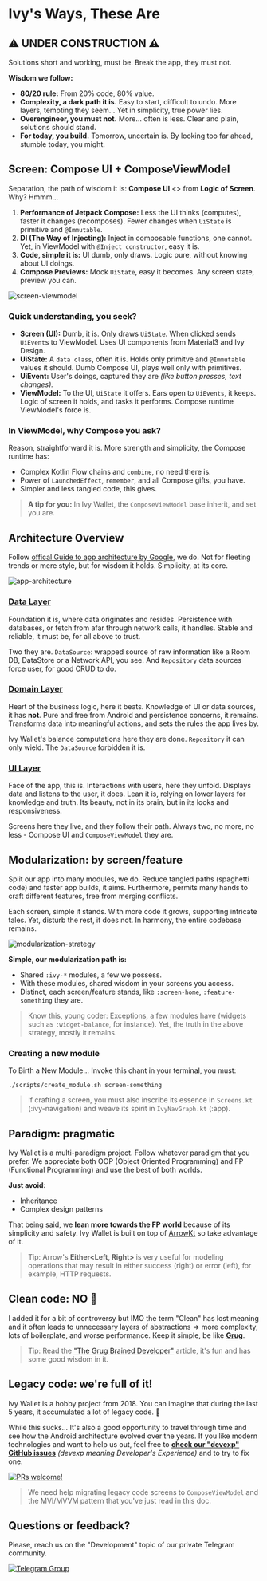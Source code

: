 # Ivy's Ways, These Are

## ⚠️ UNDER CONSTRUCTION ⚠️

Solutions short and working, must be. Break the app, they must not.

**Wisdom we follow:**

- **80/20 rule:** From 20% code, 80% value.
- **Complexity, a dark path it is.** Easy to start, difficult to undo. More layers, tempting they seem... Yet in simplicity, true power lies.
- **Overengineer, you must not.** More... often is less. Clear and plain, solutions should stand.
- **For today, you build.** Tomorrow, uncertain is. By looking too far ahead, stumble today, you might.

## Screen: Compose UI + ComposeViewModel

Separation, the path of wisdom it is: **Compose UI** <> from **Logic of Screen**. Why? Hmmm...

1. **Performance of Jetpack Compose:** Less the UI thinks (computes), faster it changes (recomposes). Fewer changes when `UiState` is primitive and `@Immutable`.
2. **DI (The Way of Injecting):** Inject in composable functions, one cannot. Yet, in ViewModel with `@Inject constructor`, easy it is.
3. **Code, simple it is:** UI dumb, only draws. Logic pure, without knowing about UI doings.
4. **Compose Previews:** Mock `UiState`, easy it becomes. Any screen state, preview you can. 

![screen-viewmodel](../assets/screen-vm.svg)

### Quick understanding, you seek?

- **Screen (UI):** Dumb, it is. Only draws `UiState`. When clicked sends `UiEvent`s to ViewModel. Uses UI components from Material3 and Ivy Design.
- **UiState:** A `data class`, often it is. Holds only primitve and `@Immutable` values it should. Dumb Compose UI, plays well only with primitives.
- **UiEvent:** User's doings, captured they are _(like button presses, text changes)._
- **ViewModel:** To the UI, `UiState` it offers. Ears open to `UiEvents`, it keeps. Logic of screen it holds, and tasks it performs. Compose runtime ViewModel's force is.

### In ViewModel, why Compose you ask?

Reason, straightforward it is. More strength and simplicity, the Compose runtime has:

- Complex Kotlin Flow chains and  `combine`, no need there is.
- Power of `LaunchedEffect`, `remember`, and all Compose gifts, you have.
- Simpler and less tangled code, this gives.

> **A tip for you:** In Ivy Wallet, the `ComposeViewModel` base inherit, and set you are.

## Architecture Overview

Follow [offical Guide to app architecture by Google](https://developer.android.com/topic/architecture), we do. Not for fleeting trends or mere style, but for wisdom it holds. Simplicity, at its core.

![app-architecture](../assets/app-layers.svg)

### [Data Layer](https://developer.android.com/topic/architecture/data-layer)

Foundation it is, where data originates and resides. Persistence with databases, or fetch from afar through network calls, it handles. Stable and reliable, it must be, for all above to trust. 

Two they are. `DataSource`: wrapped source of raw information like a Room DB, DataStore or a Network API, you see. And `Repository` data sources force user, for good CRUD to do.

### [Domain Layer](https://developer.android.com/topic/architecture/domain-layer)

Heart of the business logic, here it beats. Knowledge of UI or data sources, it has **not**. Pure and free from Android and persistence concerns, it remains. Transforms data into meaningful actions, and sets the rules the app lives by. 

Ivy Wallet's balance computations here they are done. `Repository` it can only wield. The `DataSource` forbidden it is.

### [UI Layer](https://developer.android.com/topic/architecture/ui-layer)

Face of the app, this is. Interactions with users, here they unfold. Displays data and listens to the user, it does. Lean it is, relying on lower layers for knowledge and truth. Its beauty, not in its brain, but in its looks and responsiveness. 

Screens here they live, and they follow their path. Always two, no more, no less - Compose UI and `ComposeViewModel` they are.

## Modularization: by screen/feature

Split our app into many modules, we do. Reduce tangled paths (spaghetti code) and faster app builds, it aims. Furthermore, permits many hands to craft different features, free from merging conflicts.

Each screen, simple it stands. With more code it grows, supporting intricate tales. Yet, disturb the rest, it does not. In harmony, the entire codebase remains.

![modularization-strategy](../assets/modularization.svg)

**Simple, our modularization path is:**

- Shared `:ivy-*` modules, a few we possess.
- With these modules, shared wisdom in your screens you access.
- Distinct, each screen/feature stands, like `:screen-home`, `:feature-something` they are.

> Know this, young coder: Exceptions, a few modules have (widgets such as `:widget-balance`, for instance). Yet, the truth in the above strategy, mostly it remains.

### Creating a new module

To Birth a New Module... Invoke this chant in your terminal, you must:
```
./scripts/create_module.sh screen-something
```

> If crafting a screen, you must also inscribe its essence in `Screens.kt` (:ivy-navigation) and weave its spirit in `IvyNavGraph.kt` (:app).

## Paradigm: pragmatic

Ivy Wallet is a multi-paradigm project. Follow whatever paradigm that you prefer. We appreciate both OOP (Object Oriented Programming) and FP (Functional Programming) and use the best of both worlds.

**Just avoid:**
- Inheritance
- Complex design patterns

That being said, we **lean more towards the FP world** because of its simplicity and safety. Ivy Wallet is built on top of [ArrowKt](https://arrow-kt.io/) so take advantage of it. 

> Tip: Arrow's **Either<Left, Right>** is very useful for modeling operations that may result in either success (right) or error (left), for example, HTTP requests.

## Clean code: NO 🚫

I added it for a bit of controversy but IMO the term "Clean" has lost meaning and it often leads to unnecessary layers of abstractions => more complexity, lots of boilerplate, and worse performance. Keep it simple, be like **[Grug](https://grugbrain.dev/)**.

> Tip: Read the ["The Grug Brained Developer"](https://grugbrain.dev/) article, it's fun and has some good wisdom in it.

## Legacy code: we're full of it!

Ivy Wallet is a hobby project from 2018. You can imagine that during the last 5 years, it accumulated a lot of legacy code. 😬 

While this sucks... It's also a good opportunity to travel through time and see how the Android architecture evolved over the years. If you like modern technologies and want to help us out, feel free to **[check our "devexp" GitHub issues](https://github.com/Ivy-Apps/ivy-wallet/labels/devexp)** _(devexp meaning Developer's Experience)_ and to try to fix one.

[![PRs welcome!](https://img.shields.io/badge/PRs-welcome-brightgreen.svg)](https://github.com/Ivy-Apps/ivy-wallet/blob/main/CONTRIBUTING.md)

> We need help migrating legacy code screens to `ComposeViewModel` and the MVI/MVVM pattern that you've just read in this doc.

## Questions or feedback?

Please, reach us on the "Development" topic of our private Telegram community.

[![Telegram Group](https://img.shields.io/badge/Telegram-2CA5E0?style=for-the-badge&logo=telegram&logoColor=white)](https://t.me/+ETavgioAvWg4NThk)
